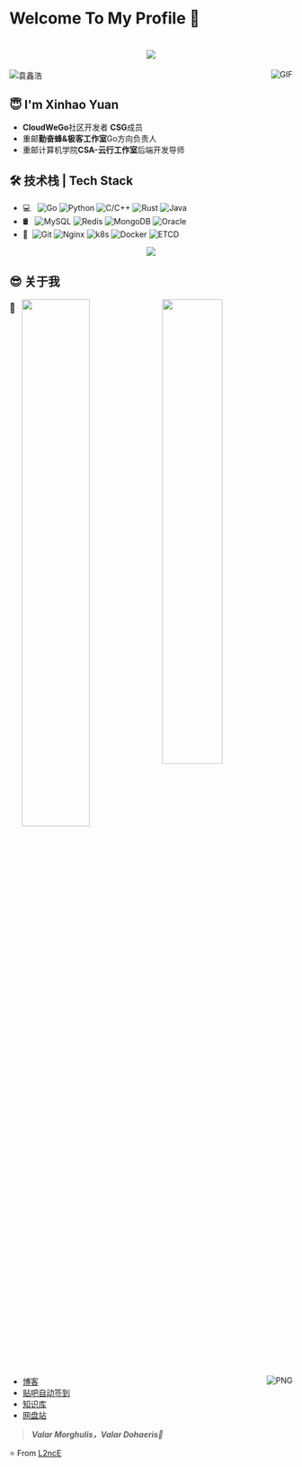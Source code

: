 
# Welcome To My Profile 👋

<h1 align="center">
  <a href="https://yuanxinhao.top/">
    <img src="https://readme-typing-svg.herokuapp.com?font=EB+Garamond&size=27&color=1662B5&center=true&vCenter=true&lines=fmt.Printf(%22Hello%2C+World%22);%E5%97%A8%E5%91%80%EF%BC%8C%E4%BD%A0%E6%9D%A5%E8%BE%A3%EF%BC%81%F0%9F%92%95">
  </a>
</h1>

<img src="https://user-images.githubusercontent.com/104130938/190409698-06dafee9-aec2-43df-8226-8351c331447d.jpg" alt="袁鑫浩" style="max-width: 100%;">

<img align="right" alt="GIF" src="https://raw.githubusercontent.com/JoeyBling/JoeyBling/master/pic/pusheencode.gif" />

## 😇 I'm Xinhao Yuan
- **CloudWeGo**社区开发者 **CSG**成员
- 重邮**勤奋蜂&极客工作室**Go方向负责人
- 重邮计算机学院**CSA-云行工作室**后端开发导师

## 🛠 技术栈 | Tech Stack

- 💻 &#160; ![Go](https://img.shields.io/badge/-Go-333333?style=flat&logo=Go&logoColor=007396)
![Python](https://img.shields.io/badge/-Python-333333?style=flat&logo=Python&logoColor=FCC624)
![C/C++](https://img.shields.io/badge/-C/C++-333333?style=flat&logo=C)
![Rust](https://img.shields.io/badge/-Rust-333333?style=flat&logo=Rust)
![Java](https://img.shields.io/badge/-Java-333333?style=flat&logo=Java)
- 🛢 &#160; ![MySQL](https://img.shields.io/badge/-MySQL-333333?style=flat&logo=mysql)
![Redis](https://img.shields.io/badge/-Redis-333333?style=flat&logo=redis)
![MongoDB](https://img.shields.io/badge/-MongoDB-333333?style=flat&logo=MongoDB)
![Oracle](https://img.shields.io/badge/-Oracle-333333?style=flat&logo=Oracle)
- 🔧 &#160;![Git](https://img.shields.io/badge/-Git-333333?style=flat&logo=git)
![Nginx](https://img.shields.io/badge/-Nginx-333333?style=flat&logo=Nginx)
![k8s](https://img.shields.io/badge/-k8s-333333?style=flat&logo=kubernetes)
![Docker](https://img.shields.io/badge/-Docker-333333?style=flat&logo=Docker)
![ETCD](https://img.shields.io/badge/-ETCD-333333?style=flat&logo=ETCD)

<div align="center"> <img src="https://activity-graph.herokuapp.com/graph?username=L2ncE&theme=minimal" /> </div>

## 😎 关于我
<a href="https://github.com/L2ncE/goffee" target="_blank"><img align="right" img width="46%" src="https://github-readme-stats.vercel.app/api/pin/?username=L2ncE&repo=goffee&show_icons=true" />
</a>

<a href="https://github.com/L2ncE/cqupt-course-tool" target="_blank"><img align="right" img width="49%" src="https://github-readme-stats.vercel.app/api/pin/?username=L2ncE&repo=cqupt-course-tool&show_icons=true" />
</a>

### 🤯

<img align="right" alt="PNG" src="https://github-readme-stats.vercel.app/api?username=L2ncE&show_icons=true&theme=default_repocard" />

- [博客](https://lanlance.cn/)
- [贴吧自动签到](https://tieba.lanlance.cn/)
- [知识库](https://gists.lanlance.cn/)
- [网盘站](https://pan.lanlance.cn/)

> ***Valar Morghulis，Valar Dohaeris🤞***

⭐️ From [L2ncE](https://github.com/L2ncE)
